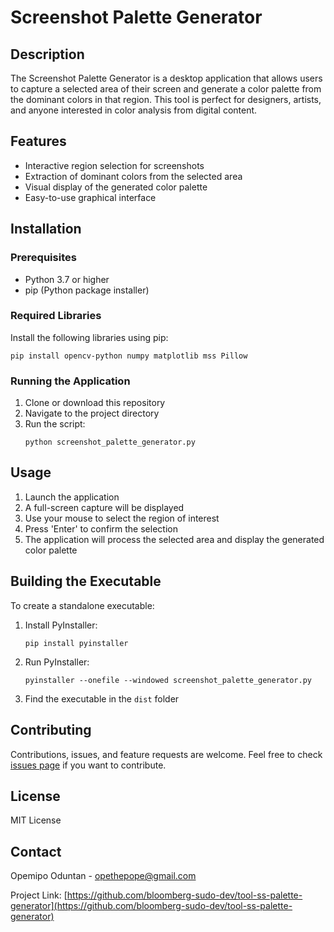 # Screenshot Palette Generator

## Description
The Screenshot Palette Generator is a desktop application that allows users to capture a selected area of their screen and generate a color palette from the dominant colors in that region. This tool is perfect for designers, artists, and anyone interested in color analysis from digital content.

## Features
- Interactive region selection for screenshots
- Extraction of dominant colors from the selected area
- Visual display of the generated color palette
- Easy-to-use graphical interface

## Installation

### Prerequisites
- Python 3.7 or higher
- pip (Python package installer)

### Required Libraries
Install the following libraries using pip:

```
pip install opencv-python numpy matplotlib mss Pillow
```

### Running the Application
1. Clone or download this repository
2. Navigate to the project directory
3. Run the script:
   ```
   python screenshot_palette_generator.py
   ```

## Usage
1. Launch the application
2. A full-screen capture will be displayed
3. Use your mouse to select the region of interest
4. Press 'Enter' to confirm the selection
5. The application will process the selected area and display the generated color palette

## Building the Executable
To create a standalone executable:

1. Install PyInstaller:
   ```
   pip install pyinstaller
   ```
2. Run PyInstaller:
   ```
   pyinstaller --onefile --windowed screenshot_palette_generator.py
   ```
3. Find the executable in the `dist` folder

## Contributing
Contributions, issues, and feature requests are welcome. Feel free to check [issues page](https://github.com/bloomberg-sudo-dev/tool-ss-palette-generator/issues) if you want to contribute.

## License
MIT License

## Contact
Opemipo Oduntan - opethepope@gmail.com

Project Link: [https://github.com/bloomberg-sudo-dev/tool-ss-palette-generator](https://github.com/bloomberg-sudo-dev/tool-ss-palette-generator)
